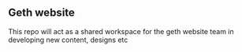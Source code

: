 ## Geth website

This repo will act as a shared workspace for the geth website team in developing new content, designs etc

